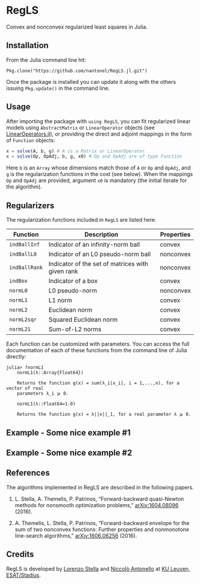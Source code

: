 # RegLS

Convex and nonconvex regularized least squares in Julia.

## Installation

From the Julia command line hit:

```
Pkg.clone("https://github.com/nantonel/RegLS.jl.git")
```

Once the package is installed you can update it along with the others issuing `Pkg.update()` in the command line.

## Usage

After importing the package with `using RegLS`, you can fit regularized linear models using `AbstractMatrix` or `LinearOperator` objects
(see [LinearOperators.jl](https://github.com/JuliaSmoothOptimizers/LinearOperators.jl)),
or providing the direct and adjoint mappings in the form of `Function` objects:

```julia
x = solve(A, b, g) # A is a Matrix or LinearOperator
x = solve(Op, OpAdj, b, g, x0) # Op and OpAdj are of type Function
```

Here `b` is an `Array` whose dimensions match those of `A` or `Op` and `OpAdj`,
and `g` is the regularization functions in the cost (see below). When the mappings `Op` and `OpAdj`
are provided, argument `x0` is mandatory (the initial iterate for the algorithm).

## Regularizers

The regularization functions included in `RegLS` are listed here.

Function        | Description                                          | Properties
----------------|------------------------------------------------------|----------------
`indBallInf`    | Indicator of an infinity-norm ball                   | convex
`indBallL0`     | Indicator of an L0 pseudo-norm ball                  | nonconvex
`indBallRank`   | Indicator of the set of matrices with given rank     | nonconvex
`indBox`        | Indicator of a box                                   | convex
`normL0`        | L0 pseudo-norm                                       | nonconvex
`normL1`        | L1 norm                                              | convex
`normL2`        | Euclidean norm                                       | convex
`normL2sqr`     | Squared Euclidean norm                               | convex
`normL21`       | Sum-of-L2 norms                                      | convex

Each function can be customized with parameters. You can access the full documentation of each of these functions from the command line of Julia directly:

```
julia> ?normL1
	normL1(λ::Array{Float64})

	Returns the function g(x) = sum(λ_i|x_i|, i = 1,...,n), for a vector of real
	parameters λ_i ⩾ 0.

	normL1(λ::Float64=1.0)

	Returns the function g(x) = λ||x||_1, for a real parameter λ ⩾ 0.
```

## Example - Some nice example #1

## Example - Some nice example #2

## References

The algorithms implemented in RegLS are described in the following papers.

1. L. Stella, A. Themelis, P. Patrinos, “Forward-backward quasi-Newton methods for nonsmooth optimization problems,” [arXiv:1604.08096](http://arxiv.org/abs/1604.08096) (2016).

2. A. Themelis, L. Stella, P. Patrinos, “Forward-backward envelope for the sum of two nonconvex functions: Further properties and nonmonotone line-search algorithms,” [arXiv:1606.06256](http://arxiv.org/abs/1606.06256) (2016).

## Credits

RegLS is developed by [Lorenzo Stella](https://lostella.github.io) and [Niccolò Antonello](http://homes.esat.kuleuven.be/~nantonel/) at [KU Leuven, ESAT/Stadius](https://www.esat.kuleuven.be/stadius/).
